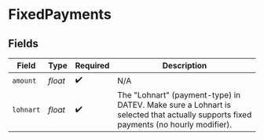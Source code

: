 # FixedPayments


## Fields

| Field                                                                                                                              | Type                                                                                                                               | Required                                                                                                                           | Description                                                                                                                        |
| ---------------------------------------------------------------------------------------------------------------------------------- | ---------------------------------------------------------------------------------------------------------------------------------- | ---------------------------------------------------------------------------------------------------------------------------------- | ---------------------------------------------------------------------------------------------------------------------------------- |
| `amount`                                                                                                                           | *float*                                                                                                                            | :heavy_check_mark:                                                                                                                 | N/A                                                                                                                                |
| `lohnart`                                                                                                                          | *float*                                                                                                                            | :heavy_check_mark:                                                                                                                 | The "Lohnart" (payment-type) in DATEV. Make sure a Lohnart is selected that actually supports fixed payments (no hourly modifier). |